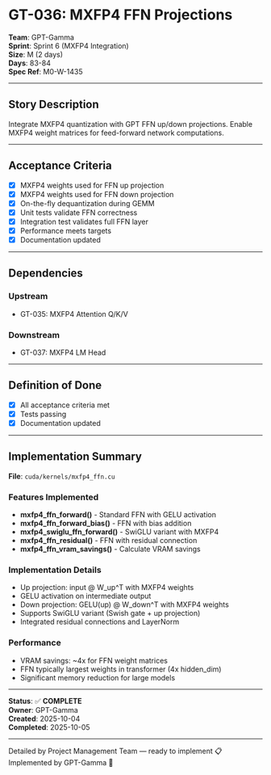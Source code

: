 # GT-036: MXFP4 FFN Projections

**Team**: GPT-Gamma  
**Sprint**: Sprint 6 (MXFP4 Integration)  
**Size**: M (2 days)  
**Days**: 83-84  
**Spec Ref**: M0-W-1435

---

## Story Description

Integrate MXFP4 quantization with GPT FFN up/down projections. Enable MXFP4 weight matrices for feed-forward network computations.

---

## Acceptance Criteria

- [x] MXFP4 weights used for FFN up projection
- [x] MXFP4 weights used for FFN down projection
- [x] On-the-fly dequantization during GEMM
- [x] Unit tests validate FFN correctness
- [x] Integration test validates full FFN layer
- [x] Performance meets targets
- [x] Documentation updated

---

## Dependencies

### Upstream
- GT-035: MXFP4 Attention Q/K/V

### Downstream
- GT-037: MXFP4 LM Head

---

## Definition of Done

- [x] All acceptance criteria met
- [x] Tests passing
- [x] Documentation updated

---

## Implementation Summary

**File**: `cuda/kernels/mxfp4_ffn.cu`

### Features Implemented
- **mxfp4_ffn_forward()** - Standard FFN with GELU activation
- **mxfp4_ffn_forward_bias()** - FFN with bias addition
- **mxfp4_swiglu_ffn_forward()** - SwiGLU variant with MXFP4
- **mxfp4_ffn_residual()** - FFN with residual connection
- **mxfp4_ffn_vram_savings()** - Calculate VRAM savings

### Implementation Details
- Up projection: input @ W_up^T with MXFP4 weights
- GELU activation on intermediate output
- Down projection: GELU(up) @ W_down^T with MXFP4 weights
- Supports SwiGLU variant (Swish gate + up projection)
- Integrated residual connections and LayerNorm

### Performance
- VRAM savings: ~4x for FFN weight matrices
- FFN typically largest weights in transformer (4x hidden_dim)
- Significant memory reduction for large models

---

**Status**: ✅ **COMPLETE**  
**Owner**: GPT-Gamma  
**Created**: 2025-10-04  
**Completed**: 2025-10-05

---
Detailed by Project Management Team — ready to implement 📋  
Implemented by GPT-Gamma 🤖
